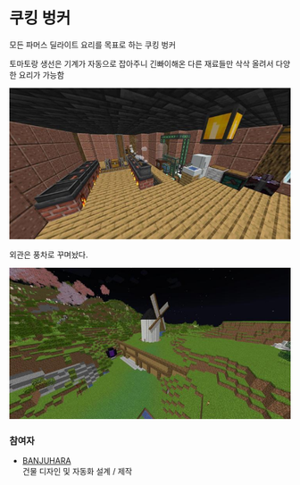 # 쿠킹 벙커

모든 파머스 딜라이트 요리를 목표로 하는 쿠킹 벙커

토마토랑 생선은 기계가 자동으로 잡아주니 긴빠이해온 다른 재료들만 삭삭 올려서 다양한 요리가 가능함

![메인1](../../asset/systems/cooking_bunker/main.jpg)

외관은 풍차로 꾸며놨다.

![외관](../../asset/systems/cooking_bunker/deco.jpg)

### 참여자
<!-- tag_source_open:link_list:member_contribute -->
- [BANJUHARA](../members/BANJUHARA.md)  
건물 디자인 및 자동화 설계 / 제작
<!-- tag_close-->